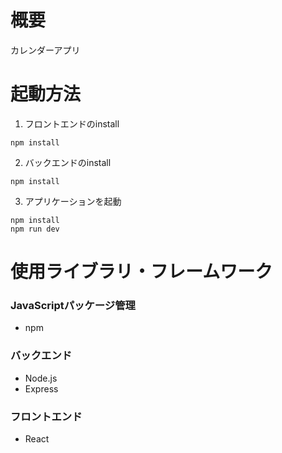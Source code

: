 # 概要
カレンダーアプリ

# 起動方法
1. フロントエンドのinstall
```bash:frontend/
npm install
```

2. バックエンドのinstall
```bash:backend/
npm install
```

3. アプリケーションを起動
```bash:./
npm install
npm run dev
```

# 使用ライブラリ・フレームワーク
### JavaScriptパッケージ管理
- npm

### バックエンド
- Node.js
- Express

### フロントエンド
- React
